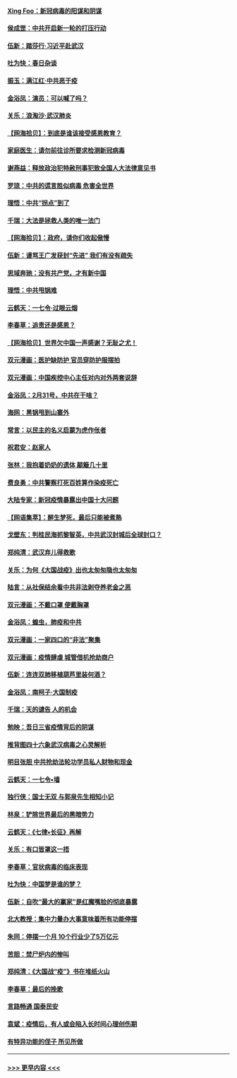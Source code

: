 #### [Xing Foo：新冠病毒的阳谋和阴谋](../pages/nsc993/n11936086.md?t=03130231) 
#### [侯成罡：中共开启新一轮的打压行动](../pages/nsc993/n11935730.md?t=03130231) 
#### [伍新：踏莎行‧习近平赴武汉](../pages/nsc993/n11935157.md?t=03130231) 
#### [吐为快：春日杂谈](../pages/nsc993/n11934776.md?t=03130231) 
#### [振玉：满江红‧中共恶于疫](../pages/nsc993/n11934647.md?t=03130231) 
#### [金浴凤：演员：可以喊了吗？](../pages/nsc993/n11934602.md?t=03130231) 
#### [关乐：浪淘沙·武汉肺炎](../pages/nsc993/n11931792.md?t=03130231) 
#### [【网海拾贝】：到底是谁该接受感恩教育？](../pages/nsc993/n11931552.md?t=03130231) 
#### [家庭医生：请勿前往诊所要求检测新冠病毒](../pages/nsc993/n11929190.md?t=03130231) 
#### [谢燕益：释放政治犯特赦刑事犯致全国人大法律意见书](../pages/nsc993/n11928978.md?t=03130231) 
#### [罗琼：中共的谎言胜似病毒 危害全世界](../pages/nsc993/n11922636.md?t=03130231) 
#### [理悟：中共“拐点”到了](../pages/nsc993/n11928496.md?t=03130231) 
#### [千瑞：大法是拯救人类的唯一法门](../pages/nsc993/n11927637.md?t=03130231) 
#### [【网海拾贝】：政府，请你们收起傲慢](../pages/nsc993/n11926932.md?t=03130231) 
#### [伍新：谩骂王广发获封“先进” 我们有没有疏失](../pages/nsc993/n11926101.md?t=03130231) 
#### [思域奔驰：没有共产党，才有新中国](../pages/nsc993/n11926058.md?t=03130231) 
#### [理悟：中共甩锅难](../pages/nsc993/n11925355.md?t=03130231) 
#### [云鹤天：一七令·过眼云烟](../pages/nsc993/n11925284.md?t=03130231) 
#### [李春草：追责还是感恩？](../pages/nsc993/n11925274.md?t=03130231) 
#### [【网海拾贝】世界欠中国一声感谢？无耻之尤！](../pages/nsc993/n11925239.md?t=03130231) 
#### [双元漫画：医护缺防护 官员穿防护服摆拍](../pages/nsc993/n11923899.md?t=03130231) 
#### [双元漫画：中国疾控中心主任对内对外两套说辞](../pages/nsc993/n11921994.md?t=03130231) 
#### [金浴凤：2月31号，中共在干啥？](../pages/nsc993/n11922706.md?t=03130231) 
#### [海网：黑锅甩到山寨外](../pages/nsc993/n11922688.md?t=03130231) 
#### [常言：以民主的名义启蒙为虎作伥者](../pages/nsc993/n11922217.md?t=03130231) 
#### [祝君安：赵家人](../pages/nsc993/n11922209.md?t=03130231) 
#### [张林：我抱着奶奶的遗体 颠簸几十里](../pages/nsc993/n11920945.md?t=03130231) 
#### [费良勇：中共警察打死百姓算作染疫死亡](../pages/nsc993/n11919264.md?t=03130231) 
#### [大陆专家：新冠疫情暴露出中国十大问题](../pages/nsc993/n11919187.md?t=03130231) 
#### [【网语集萃】：醉生梦死，最后只能被煮熟](../pages/nsc993/n11918994.md?t=03130231) 
#### [戈壁东：判桂民海抓黎智英，中共武汉封城后全球封口？](../pages/nsc993/n11917982.md?t=03130231) 
#### [郑纯清：武汉弃儿得救歌](../pages/nsc993/n11917881.md?t=03130231) 
#### [关乐：为何《大国战疫》出也太匆匆隐也太匆匆](../pages/nsc993/n11917792.md?t=03130231) 
#### [陆言：从社保结余看中共非法剥夺养老金之恶](../pages/nsc993/n11917084.md?t=03130231) 
#### [双元漫画：不戴口罩 便戴胸罩](../pages/nsc993/n11916447.md?t=03130231) 
#### [金浴凤：蝗虫，肺疫和中共](../pages/nsc993/n11916904.md?t=03130231) 
#### [双元漫画：一家四口的“非法”聚集](../pages/nsc993/n11916378.md?t=03130231) 
#### [双元漫画：疫情肆虐 城管借机抢劫商户](../pages/nsc993/n11916310.md?t=03130231) 
#### [伍新：连连双肺移植葫芦里装何酒？](../pages/nsc993/n11913667.md?t=03130231) 
#### [金浴凤：南柯子·大国制疫](../pages/nsc993/n11913657.md?t=03130231) 
#### [千瑞：天的谴告  人的机会](../pages/nsc993/n11913309.md?t=03130231) 
#### [勉映：吾日三省疫情背后的阴谋](../pages/nsc993/n11913079.md?t=03130231) 
#### [推背图四十六象武汉病毒之心灵解析](../pages/nsc993/n11911761.md?t=03130231) 
#### [明目张胆 中共抢劫法轮功学员私人财物和现金](../pages/nsc993/n11910262.md?t=03130231) 
#### [云鹤天：一七令▪墙](../pages/nsc993/n11910627.md?t=03130231) 
#### [独行侠：国士无双 与郭泉先生相知小记](../pages/nsc993/n11910613.md?t=03130231) 
#### [林泉：铲除世界最后的黑暗势力](../pages/nsc993/n11909320.md?t=03130231) 
#### [云鹤天：《七律▪长征》再解](../pages/nsc993/n11909327.md?t=03130231) 
#### [关乐：有口皆罩这一捂](../pages/nsc993/n11908393.md?t=03130231) 
#### [李春草：官状病毒的临床表现](../pages/nsc993/n11908339.md?t=03130231) 
#### [吐为快：中国梦是谁的梦？](../pages/nsc993/n11906564.md?t=03130231) 
#### [伍新：自吹“最大的赢家”是红魔嘴脸的彻底暴露](../pages/nsc993/n11906407.md?t=03130231) 
#### [北大教授：集中力量办大事意味着所有功能停摆](../pages/nsc993/n11904800.md?t=03130231) 
#### [朱同：停摆一个月 10个行业少了5万亿元](../pages/nsc993/n11904498.md?t=03130231) 
#### [苦胆：焚尸炉内的惨叫](../pages/nsc993/n11904479.md?t=03130231) 
#### [郑纯清：《大国战“疫”》书在堆纸火山](../pages/nsc993/n11904450.md?t=03130231) 
#### [李春草：最后的挽歌](../pages/nsc993/n11904441.md?t=03130231) 
#### [言路畅通 国泰民安](../pages/nsc993/n11904222.md?t=03130231) 
#### [袁斌：疫情后，有人或会陷入长时间心理创伤期](../pages/nsc993/n11901514.md?t=03130231) 
#### [有特异功能的侄子 所见所做](../pages/nsc993/n11901154.md?t=03130231) 

----
#### [ >>> 更早内容 <<< ](../indexes/nsc993-earlier.md)
